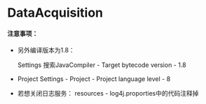 # DataAcquisition

#### 注意事项：


- 另外编译版本为1.8：

  Settings 搜索JavaCompiler - Target bytecode version - 1.8

- Project Settings - Project - Project language level - 8

- 若想关闭日志服务： resources - log4j.proporties中的代码注释掉
